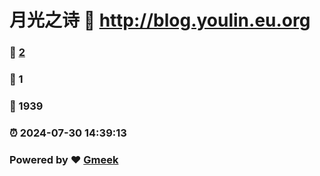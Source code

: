 # 月光之诗 :link: http://blog.youlin.eu.org 
### :page_facing_up: [2](http://blog.youlin.eu.org/tag.html) 
### :speech_balloon: 1 
### :hibiscus: 1939 
### :alarm_clock: 2024-07-30 14:39:13 
### Powered by :heart: [Gmeek](https://github.com/Meekdai/Gmeek)
